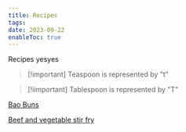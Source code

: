 ```yaml
---
title: Recipes
tags: 
date: 2023-09-22
enableToc: true
---
```



Recipes yesyes

> [!important] Teaspoon is represented by "t"

>[!iimportant] Tablespoon is represented by "T"

[Bao Buns](CookingRecipes/BaoBuns.md)

[Beef and vegetable stir fry](CookingRecipes/BeefVegeStirfry.md)


